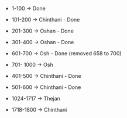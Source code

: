 - 1-100 -> Done

- 101-200 -> Chinthani - Done

- 201-300 -> Oshan - Done
- 301-400 -> Oshan - Done
- 601-700 -> Osh - Done (removed 658 to 700)
- 701- 1000 -> Osh

- 401-500 -> Chinthani - Done
- 501-600 -> Chinthani - Done

- 1024-1717 -> Thejan
- 1718-1800 -> Chinthani
